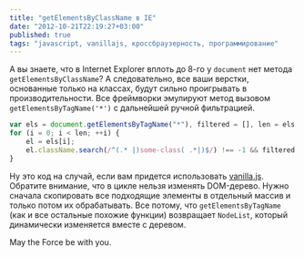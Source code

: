 ```yaml
---
title: "getElementsByClassName в IE"
date: "2012-10-21T22:19:27+03:00"
published: true
tags: "javascript, vanillajs, кроссбраузерность, программирование"
---
```


А вы знаете, что в Internet Explorer вплоть до 8-го у `document` нет метода `getElementsByClassName`? А следовательно, все ваши верстки, основанные только на классах, будут сильно проигрывать в производительности. Все фреймворки эмулируют метод вызовом `getElementsByTagName('*')` с дальнейшей ручной фильтрацией.

~~~~~javascript
var els = document.getElementsByTagName("*"), filtered = [], len = els.length, i;
for (i = 0; i < len; ++i) {
    el = els[i];
    el.className.search(/^(.* |)some-class( .*|)$/) !== -1 && filtered.push(el);
}
~~~~~

Ну это код на случай, если вам придется использовать [vanilla.js](http://dikmax.name/post/vanillajs). Обратите внимание, что в цикле нельзя изменять DOM-дерево. Нужно сначала скопировать все подходящие элементы в отдельный массив и только потом их обрабатывать. Все потому, что `getElementsByTagName` (как и все остальные похожие функции) возвращает `NodeList`, который динамически изменяется вместе с деревом.

May the Force be with you.